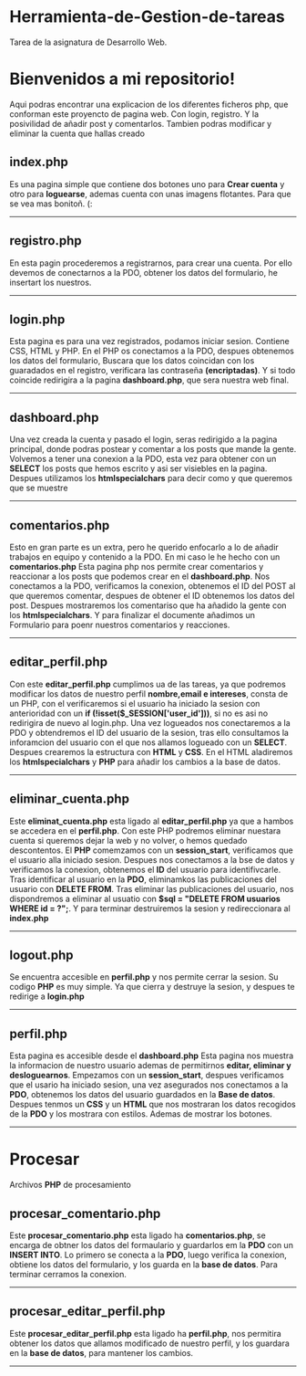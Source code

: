 # Herramienta-de-Gestion-de-tareas
Tarea de la asignatura de Desarrollo Web.
# Bienvenidos a mi repositorio!
Aqui podras encontrar una explicacion de los diferentes ficheros php, que conforman este proyencto de pagina web.
Con login, registro. Y la posivilidad de añadir post y comentarlos. Tambien podras modificar y eliminar la cuenta 
que hallas creado

## index.php

Es una pagina simple que contiene dos botones uno para **Crear cuenta** y otro para **loguearse**, ademas cuenta con unas imagens flotantes.
Para que se vea mas bonitoñ. (:

------
## registro.php

En esta pagin procederemos a registrarnos, para crear una cuenta. Por ello devemos de conectarnos a la PDO, obtener los datos del formulario, he insertart
los nuestros.

------

## login.php

Esta pagina es para una vez registrados, podamos iniciar sesion. Contiene CSS, HTML y PHP. En el PHP os conectamos a la PDO, despues obtenemos los datos
del formulario, Buscara que los datos coincidan con los guaradados en el registro, verificara las contraseña **(encriptadas)**. Y si todo coincide
redirigira a la pagina **dashboard.php**, que sera nuestra web final.

------

## dashboard.php

Una vez creada la cuenta y pasado el login, seras redirigido a la pagina principal, donde podras postear y comentar a los posts que mande la gente. Volvemos a tener una conexion a la PDO, esta vez para obtener con un **SELECT** los posts que hemos escrito y asi ser visiebles en la pagina.  Despues utilizamos los **htmlspecialchars** para decir como y que queremos que se muestre

------

## comentarios.php

Esto en gran parte es un extra, pero he querido enfocarlo a lo de añadir trabajos en equipo y contenido a la PDO. En mi caso le he hecho con un **comentarios.php** Esta pagina php nos permite crear comentarios y reaccionar a los posts que podemos crear en el **dashboard.php**.
Nos conectamos a la PDO, verificamos la conexion, obtenemos el ID del POST al que queremos comentar, despues de obtener el ID obtenemos los datos del
post. Despues mostraremos los comentariso que ha añadido la gente con los **htmlspecialchars**. Y para finalizar el documente añadimos un Formulario para poenr nuestros comentarios y reacciones.

------

## editar_perfil.php

Con este **editar_perfil.php** cumplimos ua de las tareas, ya que podremos modificar los datos de nuestro perfil **nombre,email e intereses**, consta de un PHP, con el verificaremos si el usuario ha iniciado la sesion con anterioridad con un **if (!isset($_SESSION['user_id']))**, si no es asi no redirigira de nuevo al login.php. Una vez logueados nos conectaremos a la PDO y obtendremos el ID del usuario de la sesion, tras ello consultamos la inforamcion  del usuario con el que nos allamos logueado con un **SELECT**. Despues crearemos la estructura con **HTML** y **CSS**. En el HTML aladiremos los **htmlspecialchars** y **PHP** para añadir los cambios a la base de datos.

------

## eliminar_cuenta.php

Este **eliminat_cuenta.php** esta ligado al **editar_perfil.php** ya que a hambos se accedera en el **perfil.php**. Con este PHP podremos eliminar nuestara cuenta si queremos dejar la web y no volver, o hemos quedado descontentos. El **PHP** comemzamos con un **session_start**, verificamos que el usuario alla iniciado sesion. Despues nos conectamos a la bse de datos y verificamos la conexion, obtenemos el **ID** del usuario para identifivcarle. Tras identificar al usuario en la **PDO**, eliminamkos las publicaciones del usuario con **DELETE FROM**. Tras eliminar las publicaciones del usuario, nos dispondremos a eliminar al usuatio con **$sql = "DELETE FROM usuarios WHERE id = ?";**. Y para terminar destruiremos la sesion y redireccionara al **index.php**

------

## logout.php

Se encuentra accesible en **perfil.php** y nos permite cerrar la sesion. Su codigo **PHP** es muy simple. Ya que cierra y destruye la sesion, y despues te redirige a **login.php**

------
## perfil.php

Esta pagina es accesible desde el **dashboard.php** Esta pagina nos muestra la informacion de nuestro usuario ademas de permitirnos **editar, eliminar y desloguearnos**. Empezamos con un **session_start**, despues verificamos que el usario ha iniciado sesion, una vez asegurados nos conectamos a la **PDO**,
obtenemos los datos del usuario guardados en la **Base de datos**. Despues tenmos un **CSS** y un **HTML** que nos mostraran los datos recogidos de la **PDO** y los mostrara con estilos. Ademas de mostrar los botones.

------

# Procesar
Archivos **PHP** de procesamiento


## procesar_comentario.php

Este **procesar_comentario.php** esta ligado ha **comentarios.php**, se encarga de obtner los datos del formaulario y guardarlos em la **PDO** con un **INSERT INTO**. Lo primero se conecta a la **PDO**, luego verifica la conexion, obtiene los datos del formulario, y los guarda en la **base de datos**. Para terminar cerramos la conexion.

------

## procesar_editar_perfil.php
Este **procesar_editar_perfil.php** esta ligado ha **perfil.php**, nos permitira obtener los datos que allamos modificado de nuestro perfil, y los guardara en la **base de datos**, para mantener los cambios. 

------


